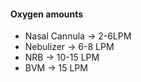 #### Oxygen amounts
* Nasal Cannula -> 2-6LPM
* Nebulizer -> 6-8 LPM
* NRB -> 10-15 LPM
* BVM -> 15 LPM
